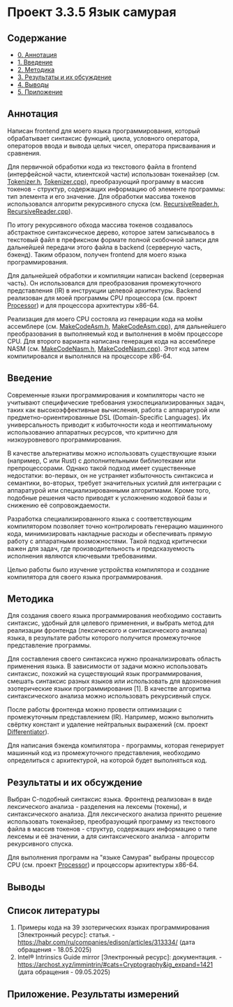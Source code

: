# Проект 3.3.5 Язык самурая

## Содержание
- [0. Аннотация](#аннотация)
- [1. Введение](#введение)
- [2. Методика](#методика)
- [3. Результаты и их обсуждение](#результаты-и-их-обсуждение)
- [4. Выводы](#выводы)
- [5. Приложение](#приложение)

## Аннотация

Написан frontend для моего языка программирования, который обрабатывает синтаксис функций, цикла, условного оператора, операторов ввода и вывода целых чисел, оператора присваивания и сравнения.

Для первичной обработки кода из текстового файла в frontend (интерфейсной части, клиентской части) использован токенайзер (см. [Tokenizer.h](/frontend/hdr/Tokenizer.h), [Tokenizer.cpp](/frontend/src/Tokenizer.cpp)), преобразующий программу в массив токенов - структур, содержащих информацию об элементе программы: тип элемента и его значение. Для обработки массива токенов использовался алгоритм рекурсивного спуска (см. [RecursiveReader.h](/frontend/hdr/RecursiveReader.h), [RecursiveReader.cpp](/frontend/src/RecursiveReader.cpp)). 

По итогу рекурсивного обхода массива токенов создавалось абстрактное синтаксическое дерево, которое затем записывалось в текстовый файл в префиксном формате полной скобочной записи для дальнейшей передачи этого файла в backend (серверную часть, бэкенд). Таким образом, получен frontend для моего языка программирования.

Для дальнейшей обработки и компиляции написан backend (серверная часть). Он использовался для преобразования промежуточного представления (IR) в инструкции целевой архитектуры. Backend реализован для моей программы CPU процессора (см. проект [Processor](https://github.com/RTCupid/Proccessor)) и для процессора архитектуры x86-64. 

Реализация для моего CPU состояла из генерации кода на моём ассемблере (см. [MakeCodeAsm.h](/backend/hdr/MakeCodeAsm.h), [MakeCodeAsm.cpp](/backend/MakeCodeAsm.cpp)), для дальнейшего преобразования в выполняемый код и выполнения в моём процессоре CPU. Для второго варианта написана генерация кода на ассемблере NASM (см. [MakeCodeNasm.h](/x86_64_backend/hdr/MakeCodeNasm.h), [MakeCodeNasm.cpp](/x86_64_backend/MakeCodeNasm.cpp)). Этот код затем компилировался и выполнялся на процессоре x86-64. 

## Введение

Современные языки программирования и компиляторы часто не учитывают специфические требования узкоспециализированных задач, таких как высокоэффективные вычисления, работа с аппаратурой или предметно-ориентированные DSL (Domain-Specific Languages). Их универсальность приводит к избыточности кода и неоптимальному использованию аппаратных ресурсов, что критично для низкоуровневого программирования.

В качестве альтернативы можно использовать существующие языки (например, C или Rust) с дополнительными библиотеками или препроцессорами. Однако такой подход имеет существенные недостатки: во-первых, он не устраняет избыточность синтаксиса и семантики, во-вторых, требует значительных усилий для интеграции с аппаратурой или специализированными алгоритмами. Кроме того, подобные решения часто приводят к усложнению кодовой базы и снижению её сопровождаемости.

Разработка специализированного языка с соответствующим компилятором позволяет точно контролировать генерацию машинного кода, минимизировать накладные расходы и обеспечивать прямую работу с аппаратными возможностями. Такой подход критически важен для задач, где производительность и предсказуемость исполнения являются ключевыми требованиями.

Целью работы было изучение устройства компилятора и создание компилятора для своего языка программирования.

## Методика

Для создания своего языка программирования необходимо составить синтаксис, удобный для целевого применения, и выбрать метод для реализации фронтенда (лексического и синтаксического анализа) языка, в результате работы которого получится промежуточное представление программы. 

Для составления своего синтаксиса нужно проанализировать область применения языка. В зависимости от задачи можно использовать синтаксис, похожий на существующий язык программирования, смешать синтаксис разных языков или использовать для вдохновения эзотерические языки программирования [1]. В качестве алгоритма синтаксического анализа можно использовать рекурсивный спуск.

После работы фронтенда можно провести оптимизации с промежуточным представлением (IR). Например, можно выполнить свёртку констант и удаление нейтральных выражений (см. проект [Differentiator](https://github.com/RTCupid/Differentiator)).

Для написания бэкенда компилятора - программы, которая генерирует машинный код из промежуточного представления, необходимо определиться с архитектурой, на которой будет выполняться код.

## Результаты и их обсуждение

Выбран С-подобный синтаксис языка. Фронтенд реализован в виде лексического анализа - разделения на лексемы (токены), и синтаксического анализа. Для лексического анализа принято решение использовать токенайзер, преобразующий программу из текстового файла в массив токенов - структур, содержащих информацию о типе лексемы и её значении, а для синтаксического анализа - алгоритм рекурсивного спуска.

Для выполнения программ на "языке Самурая" выбраны процессор CPU (см. проект [Processor](https://github.com/RTCupid/Proccessor)) и процессоры архитектуры x86-64.

## Выводы

## Список литературы

1.  Примеры кода на 39 эзотерических языках программирования [Электронный ресурс]: статья. - https://habr.com/ru/companies/edison/articles/313334/ (дата обращения - 18.05.2025)
2.  Intel® Intrinsics Guide mirror [Электронный ресурс]: документация. - https://archost.xyz/immintrin/#cats=Cryptography&ig_expand=1421 (дата обращения - 09.05.2025)

## Приложение. Результаты измерений 


